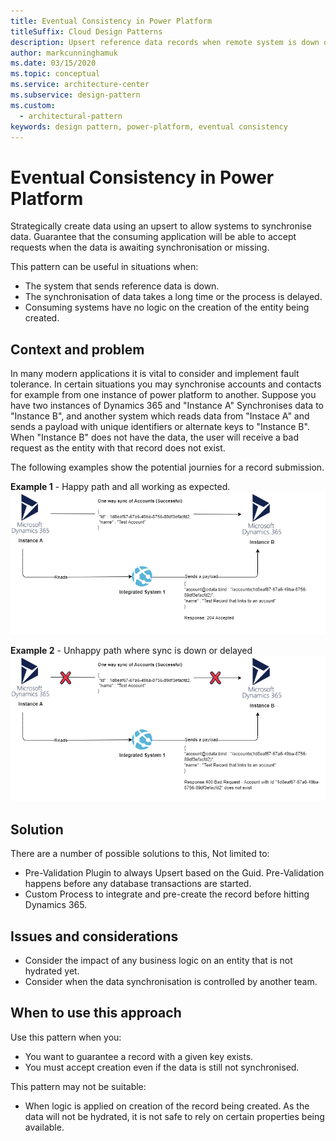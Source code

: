 ```yaml
---
title: Eventual Consistency in Power Platform
titleSuffix: Cloud Design Patterns
description: Upsert reference data records when remote system is down or synchronisation of data takes a long time.
author: markcunninghamuk
ms.date: 03/15/2020
ms.topic: conceptual
ms.service: architecture-center
ms.subservice: design-pattern
ms.custom:
  - architectural-pattern
keywords: design pattern, power-platform, eventual consistency
---
```


# Eventual Consistency in Power Platform

Strategically create data using an upsert to allow systems to synchronise data. Guarantee that the consuming application will be able to accept requests when the data is awaiting synchronisation or missing.

This pattern can be useful in situations when:
- The system that sends reference data is down.
- The synchronisation of data takes a long time or the process is delayed.
- Consuming systems have no logic on the creation of the entity being created. 

## Context and problem

In many modern applications it is vital to consider and implement fault tolerance. In certain situations you may synchronise accounts and contacts for example from one instance of power platform to another. Suppose you have two instances of Dynamics 365 and "Instance A" Synchronises data to "Instance B", and another system which reads data from "Instace A" and sends a payload with unique identifiers or alternate keys to "Instance B". When "Instance B" does not have the data, the user will receive a bad request as the entity with that record does not exist.

The following examples show the potential journies for a record submission. 

**Example 1** - Happy path and all working as expected.
![Example of multiple system synchronisation](./_images/data-dependent-example.png)

**Example 2** - Unhappy path where sync is down or delayed
![Example of multiple system synchronisation](./_images/data-dependent-example-unhappy.png)

## Solution

There are a number of possible solutions to this, Not limited to:
- Pre-Validation Plugin to always Upsert based on the Guid. Pre-Validation happens before any database transactions are started.
- Custom Process to integrate and pre-create the record before hitting Dynamics 365.

## Issues and considerations

- Consider the impact of any business logic on an entity that is not hydrated yet.
- Consider when the data synchronisation is controlled by another team.

## When to use this approach

Use this pattern when you:

- You want to guarantee a record with a given key exists.
- You must accept creation even if the data is still not synchronised.

This pattern may not be suitable:

- When logic is applied on creation of the record being created. As the data will not be hydrated, it is not safe to rely on certain properties being available.

